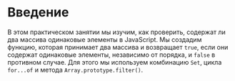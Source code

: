 # Введение

В этом практическом занятии мы изучим, как проверить, содержат ли два массива одинаковые элементы в JavaScript. Мы создадим функцию, которая принимает два массива и возвращает `true`, если они содержат одинаковые элементы, независимо от порядка, и `false` в противном случае. Для этого мы используем комбинацию `Set`, цикла `for...of` и метода `Array.prototype.filter()`.
